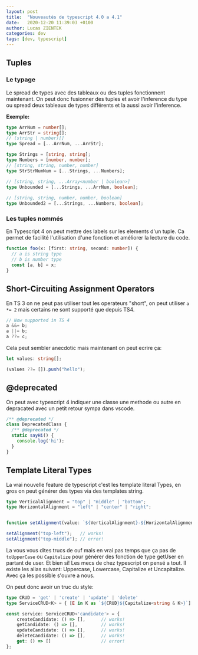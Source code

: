 ```yaml
---
layout: post
title:  "Nouveautés de typescript 4.0 a 4.1"
date:   2020-12-20 11:39:03 +0100
author: Lucas ZIENTEK
categories: dev
tags: [dev, typescript]
---
```


## Tuples

### Le typage
Le spread de types avec des tableaux ou des tuples fonctionnent maintenant. On peut donc fusionner des tuples et avoir l'inference du type ou spread deux tableaux de types différents et la aussi avoir l'inference.

__Exemple:__ 
```ts
type ArrNum = number[];
type ArrStr = string[];
// (string | number)[]
type Spread = [...ArrNum, ...ArrStr];

type Strings = [string, string];
type Numbers = [number, number];
// [string, string, number, number]
type StrStrNumNum = [...Strings, ...Numbers];

// [string, string, ...Array<number | boolean>]
type Unbounded = [...Strings, ...ArrNum, boolean];
  
// [string, string, number, number, boolean]
type Unbounded2 = [...Strings, ...Numbers, boolean];
````

### Les tuples nommés

En Typescript 4 on peut mettre des labels sur les elements d'un tuple. Ca permet de facilité l'utilisation d'une fonction et améliorer la lecture du code.

```ts
function foo(x: [first: string, second: number]) {
  // a is string type
  // b is number type
  const [a, b] = x;
}
```

## Short-Circuiting Assignment Operators
En TS 3 on ne peut pas utiliser tout les operateurs "short", on peut utiliser `a *= 2` mais certains ne sont supporté que depuis TS4.
```ts
// Now supported in TS 4
a &&= b;
a ||= b;
a ??= c;
```

Cela peut sembler anecdotic mais maintenant on peut ecrire ça:

```ts
let values: string[];

(values ??= []).push("hello"); 
```

## @deprecated
On peut avec typescript 4 indiquer une classe une methode ou autre en depracated avec un petit retour sympa dans vscode.
```ts
/** @deprecated */
class DeprecatedClass {
  /** @deprecated */
  static sayHi() {
    console.log('hi');
  }
}
```

## Template Literal Types
La vrai nouvelle feature de typescript c'est les template literal Types, en gros on peut générer des types via des templates string.

```ts
type VerticalAlignment = "top" | "middle" | "bottom";
type HorizontalAlignment = "left" | "center" | "right";


function setAlignment(value: `${VerticalAlignment}-${HorizontalAlignment}`): void;

setAlignment("top-left");   // works!
setAlignment("top-middle"); // error!
```

La vous vous dites trucs de ouf mais en vrai pas temps que ça pas de `toUpperCase` ou `Capitalize` pour générer des fonction de type getUser en partant de user. Et bien si!
Les mecs de chez typescript on pensé a tout. Il existe les alias suivant: Uppercase, Lowercase, Capitalize et Uncapitalize. Avec ça les possible s'ouvre a nous.

On peut donc avoir un truc du style:
```ts
type CRUD = 'get' | 'create' | 'update' | 'delete'
type ServiceCRUD<K> = { [E in K as `${CRUD}${Capitalize<string & K>}`]: () => Array<string> };

const service: ServiceCRUD<'candidate'> = {
    createCandidate: () => [],      // works!
    getCandidate: () => [],         // works!
    updateCandidate: () => [],      // works!
    deleteCandidate: () => [],      // works!
    get: () => []                   // error!
};
```


